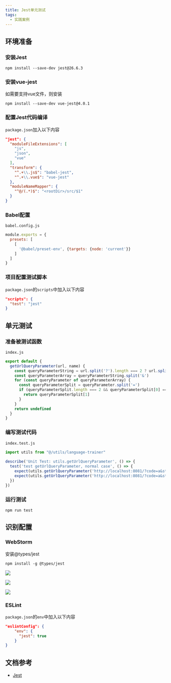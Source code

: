 ```yaml
---
title: Jest单元测试
tags: 
  - 实践案例
---
```


## 环境准备

### 安装Jest

```shell
npm install --save-dev jest@26.6.3
```

### 安装vue-jest

如需要支持vue文件，则安装

```shell
npm install --save-dev vue-jest@4.0.1
```

### 配置Jest代码编译

`package.json`加入以下内容

```json
"jest": {  
  "moduleFileExtensions": [  
    "js",  
    "json",  
    "vue"  
  ],  
  "transform": {  
    "^.+\\.js$": "babel-jest",  
    "^.+\\.vue$": "vue-jest"  
  },  
  "moduleNameMapper": {  
    "^@/(.*)$": "<rootDir>/src/$1"  
  }  
}
```

### Babel配置

`babel.config.js`

```js
module.exports = {  
  presets: [  
    [
      '@babel/preset-env', {targets: {node: 'current'}}  
    ]  
  ]  
}
```

### 项目配置测试脚本

`package.json`的`scripts`中加入以下内容

```json
"scripts": {  
  "test": "jest"  
}
```

## 单元测试

### 准备被测试函数

`index.js`

```js
export default {  
  getUrlQueryParameter(url, name) {  
    const queryParameterString = url.split('?').length === 2 ? url.split('?')[1].split('#')[0] : ''  
    const queryParameterArray = queryParameterString.split('&')  
    for (const queryParameter of queryParameterArray) {  
      const queryParameterSplit = queryParameter.split('=')  
      if (queryParameterSplit.length === 2 && queryParameterSplit[0] === name) {  
        return queryParameterSplit[1]  
      }  
    }  
    return undefined  
  }  
}
```

### 编写测试代码

`index.test.js`

```js
import utils from "@/utils/language-trainer"  
  
describe('Unit Test: utils.getUrlQueryParameter', () => {  
  test('test getUrlQueryParameter, normal case', () => {  
    expect(utils.getUrlQueryParameter('http://localhost:8081/?code=a&state=b#/', 'code')).toBe('a')  
    expect(utils.getUrlQueryParameter('http://localhost:8081/?code=a&state=b#/', 'state')).toBe('b')  
  })  
})
```

### 运行测试

```shell
npm run test
```

## 识别配置

### WebStorm

安装@types/jest

```shell
npm install -g @types/jest
```

![](https://oliver-blog.oss-cn-shenzhen.aliyuncs.com/20221115223739.png)

![](https://oliver-blog.oss-cn-shenzhen.aliyuncs.com/20221115223910.png)

![](https://oliver-blog.oss-cn-shenzhen.aliyuncs.com/20221115223945.png)

### ESLint

`package.json`的`env`中加入以下内容

```json
"eslintConfig": {
    "env": {   
      "jest": true  
    }
}
```

## 文档参考

* [Jest](https://jestjs.io/docs/26.x/getting-started)